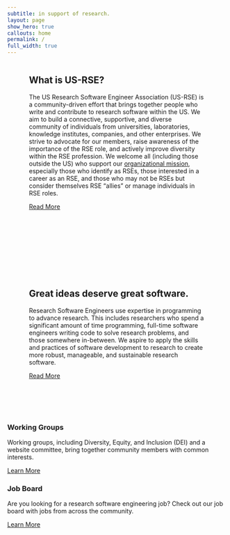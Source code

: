 ```yaml
---
subtitle: in support of research.
layout: page
show_hero: true
callouts: home
permalink: /
full_width: true
---
```


<div class="card" style="padding:50px; margin-top:-50px">
<div class="row">
    <div class="col-md-9" style="margin:auto">
       <h2 class="block-title">What is US-RSE?</h2>
       <p>The US Research Software Engineer Association (US-RSE) is a community-driven effort that brings together people who write and contribute to research software within the US.
       We aim to build a connective, supportive, and diverse community of individuals from universities, laboratories, knowledge institutes, companies, and other enterprises.
       We strive to advocate for our members, raise awareness of the importance of the RSE role, and actively improve diversity within the RSE profession.
       We welcome all (including those outside the US) who support our <a href="{{ site.baseurl }}/about/mission/">organizational mission</a>, especially those who identify as RSEs, those interested in a career as an RSE, and those who may not be RSEs but consider themselves RSE “allies” or manage individuals in RSE roles.</p>
    <a href="{{ site.baseurl }}/about/" class="button btn-warning">Read More</a>
  </div>
    <div class="col-md-3">
      <img src="{{ site.baseurl }}/assets/img/avatar-icon.png" alt="" style="padding:60px; float:right">
    </div>
 </div>
</div>


<div class="card" style="padding:50px; margin-top:50px">
<div class="row">
    <div class="col-md-4">
      <img src="{{ site.baseurl }}/assets/img/rse-lightbulb.png" alt="">
    </div>
    <div class="col-md-8" style="margin:auto">
       <h2 class="block-title">Great ideas deserve great software.</h2>
       <p>Research Software Engineers use expertise in programming to advance research.
      This includes researchers who spend a significant amount of time programming, full-time software engineers writing code to solve research problems, and those somewhere in-between. We aspire to apply the skills and practices of software development to research to create more robust, manageable, and sustainable research software.</p>
    <a href="{{ site.baseurl }}/about/what-is-an-rse/" class="button btn-warning">Read More</a>
  </div>
 </div>
</div>

<div class="inner" style="margin-top:50px">
  <div class="block-content">
   <div class="grid grid-col-2">        
    <div class="grid-item">
      <div class="grid-item-inside">
       <h3 class="grid-item-title line-left">Working Groups</h3>
       <div class="grid-item-content">
       <p>Working groups, including Diversity, Equity, and Inclusion (DEI) and a website committee, bring together community members with common interests.</p>
      </div>
       <div class="grid-item-buttons">
<a href="{{ site.baseurl }}/about/working-groups/" class="">Learn More</a>
   </div>
 </div>
</div>
<div class="grid-item">
<div class="grid-item-inside">
  <h3 class="grid-item-title line-left">Job Board</h3>
    <div class="grid-item-content">
    <p>Are you looking for a research software engineering job? Check out our job board with jobs from across the community.</p>
            </div>
            <div class="grid-item-buttons">
<a href="{{ site.baseurl }}/jobs/" class="">Learn More</a>
          </div>
        </div>
      </div>
    </div>    
  </div>
